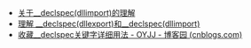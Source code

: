 - [关于__declspec(dllimport)的理解](https://blog.csdn.net/fsdad/article/details/115632555?spm=1001.2101.3001.6650.4&utm_medium=distribute.pc_relevant.none-task-blog-2%7Edefault%7EBlogCommendFromBaidu%7ERate-4-115632555-blog-5421782.235%5Ev43%5Epc_blog_bottom_relevance_base7&depth_1-utm_source=distribute.pc_relevant.none-task-blog-2%7Edefault%7EBlogCommendFromBaidu%7ERate-4-115632555-blog-5421782.235%5Ev43%5Epc_blog_bottom_relevance_base7&utm_relevant_index=7)
- [理解 __declspec(dllexport)和__declspec(dllimport)](https://blog.csdn.net/yaotuzhi/article/details/108037549?spm=1001.2101.3001.6650.13&utm_medium=distribute.pc_relevant.none-task-blog-2%7Edefault%7EBlogCommendFromBaidu%7ERate-13-108037549-blog-5421782.235%5Ev43%5Epc_blog_bottom_relevance_base7&depth_1-utm_source=distribute.pc_relevant.none-task-blog-2%7Edefault%7EBlogCommendFromBaidu%7ERate-13-108037549-blog-5421782.235%5Ev43%5Epc_blog_bottom_relevance_base7&utm_relevant_index=16)
- [收藏__declspec关键字详细用法 - OYJJ - 博客园 (cnblogs.com)](https://www.cnblogs.com/oyjj/archive/2009/05/17/2132994.html)